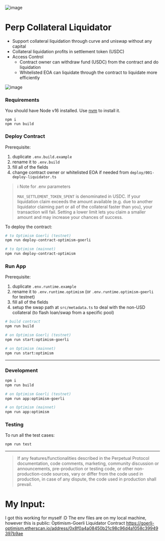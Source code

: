 ![image](https://user-images.githubusercontent.com/105896/166617434-046adb58-a6ef-4964-b542-a82906c2f4d5.png)

# Perp Collateral Liquidator

* Support collateral liquidation through curve and uniswap without any capital
* Collateral liquidation profits in settlement token (USDC)
* Access Control
    * Contract owner can withdraw fund (USDC) from the contract and do liquidation
    * Whitelisted EOA can liquidate through the contract to liquidate more efficiently

![image](./flow.png)

### Requirements

You should have Node v16 installed. Use [nvm](https://github.com/nvm-sh/nvm) to install it.

```
npm i
npm run build
```

### Deploy Contract

Prerequisite:
1. duplicate `.env.build.example`
2. rename it to `.env.build`
3. fill all of the fields
4. change contract owner or whitelisted EOA if needed from `deploy/001-deploy-liquidator.ts`

> ℹ️ Note for .env parameters
> 
> `MAX_SETTLEMENT_TOKEN_SPENT` is denominated in USDC. If your liquidation claim exceeds the amount available (e.g. due to another liquidator claiming part or all of the collateral faster than you), your transaction will fail. Setting a lower limit lets you claim a smaller amount and may increase your chances of success.

To deploy the contract:

```bash
# to Optimism Goerli (testnet)
npm run deploy-contract-optimism-goerli

# to Optimism (mainnet)
npm run deploy-contract-optimism
```

### Run App

Prerequisite:
1. duplicate `.env.runtime.example`
2. rename it to `.env.runtime.optimism` (or `.env.runtime.optimism-goerli` for testnet)
3. fill all of the fields
4. setup the swap path at `src/metadata.ts` to deal with the non-USD collateral (to flash loan/swap from a specific pool)

```bash
# build contract
npm run build

# on Optimism Goerli (testnet)
npm run start:optimism-goerli

# on Optimism (mainnet)
npm run start:optimism
```

---

### Development

```bash
npm i
npm run build

# on Optimism Goerli (testnet)
npm run app:optimism-goerli

# on Optimism (mainnet)
npm run app:optimism
```

### Testing

To run all the test cases:

```bash
npm run test
```


---

> If any features/functionalities described in the Perpetual Protocol documentation, code comments, marketing, community discussion or announcements, pre-production or testing code, or other non-production-code sources, vary or differ from the code used in production, in case of any dispute, the code used in production shall prevail.


# My Input:
I got this working for myself :D
The env files are on my local machine, however this is public:
Optimism-Goerli Liquidator Contract
https://goerli-optimism.etherscan.io/address/0x8f0a4a08450b21c98c96d4a1058c39949397b9ae

